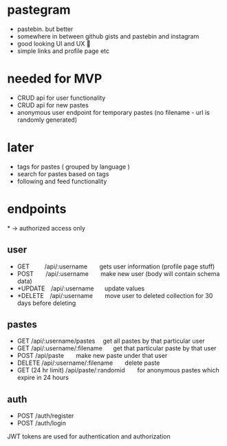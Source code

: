 # pastegram

- pastebin. but better
- somewhere in between github gists and pastebin and instagram
- good looking UI and UX :eyes:
- simple links and profile page etc

# needed for MVP

- CRUD api for user functionality
- CRUD api for new pastes
- anonymous user endpoint for temporary pastes (no filename - url is randomly generated)

# later

- tags for pastes ( grouped by language )
- search for pastes based on tags
- following and feed functionality

# endpoints

\* -> authorized access only

## user

- GET&ensp;&ensp;&ensp;&ensp;&ensp;/api/:username&ensp;&ensp;&ensp;&ensp;gets user information (profile page stuff)
- POST&ensp;&ensp;&ensp;&ensp;/api/:username&ensp;&ensp;&ensp;&ensp;make new user (body will contain schema data)
- \*UPDATE&ensp;&ensp;/api/:username&ensp;&ensp;&ensp; update values
- \*DELETE&ensp;&ensp;/api/:username&ensp;&ensp;&ensp;&ensp;move user to deleted collection for 30 days before deleting

## pastes

- GET /api/:username/pastes &ensp;&ensp;get all pastes by that particular user
- GET /api/:username/:filename &ensp;&ensp;&ensp;get that particular paste by that user
- POST /api/paste&ensp;&ensp;&ensp;&ensp;make new paste under that user
- DELETE /api/:username/:filename&ensp;&ensp;&ensp;&ensp;delete paste
- GET (24 hr limit) /api/paste/:randomid &ensp;&ensp;&ensp; for anonymous pastes which expire in 24 hours

## auth

- POST /auth/register
- POST /auth/login

JWT tokens are used for authentication and authorization
